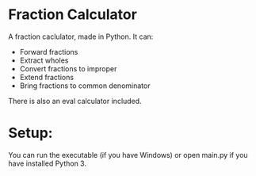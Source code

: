 # Fraction Calculator
A fraction caclulator, made in Python. It can:
- Forward fractions
- Extract wholes
- Convert fractions to improper
- Extend fractions
- Bring fractions to common denominator

There is also an eval calculator included.

# Setup:
You can run the executable (if you have Windows) or open main.py if you have installed Python 3.
